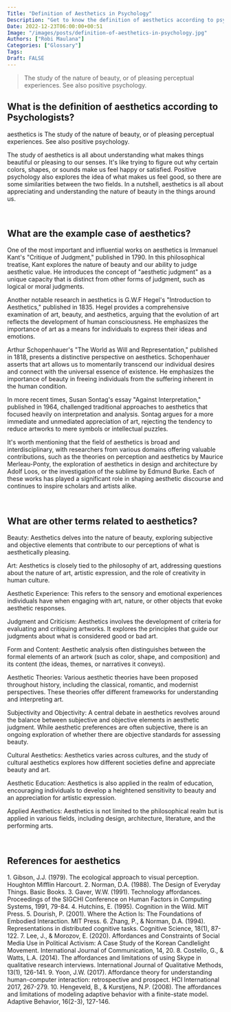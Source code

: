 ```yaml
---
Title: "Definition of Aesthetics in Psychology"
Description: "Get to know the definition of aesthetics according to psychologists."
Date: 2022-12-23T06:00:00+00:51
Image: "/images/posts/definition-of-aesthetics-in-psychology.jpg"
Authors: ["Robi Maulana"]
Categories: ["Glossary"]
Tags: 
Draft: FALSE
---
```





> The study of the nature of beauty, or of pleasing perceptual experiences. See also positive psychology.

## What is the definition of aesthetics according to Psychologists?

aesthetics is The study of the nature of beauty, or of pleasing perceptual experiences. See also positive psychology.

The study of aesthetics is all about understanding what makes things beautiful or pleasing to our senses. It's like trying to figure out why certain colors, shapes, or sounds make us feel happy or satisfied. Positive psychology also explores the idea of what makes us feel good, so there are some similarities between the two fields. In a nutshell, aesthetics is all about appreciating and understanding the nature of beauty in the things around us.

 

## What are the example case of aesthetics?

One of the most important and influential works on aesthetics is Immanuel Kant's "Critique of Judgment," published in 1790. In this philosophical treatise, Kant explores the nature of beauty and our ability to judge aesthetic value. He introduces the concept of "aesthetic judgment" as a unique capacity that is distinct from other forms of judgment, such as logical or moral judgments.

Another notable research in aesthetics is G.W.F Hegel's "Introduction to Aesthetics," published in 1835. Hegel provides a comprehensive examination of art, beauty, and aesthetics, arguing that the evolution of art reflects the development of human consciousness. He emphasizes the importance of art as a means for individuals to express their ideas and emotions.

Arthur Schopenhauer's "The World as Will and Representation," published in 1818, presents a distinctive perspective on aesthetics. Schopenhauer asserts that art allows us to momentarily transcend our individual desires and connect with the universal essence of existence. He emphasizes the importance of beauty in freeing individuals from the suffering inherent in the human condition.

In more recent times, Susan Sontag's essay "Against Interpretation," published in 1964, challenged traditional approaches to aesthetics that focused heavily on interpretation and analysis. Sontag argues for a more immediate and unmediated appreciation of art, rejecting the tendency to reduce artworks to mere symbols or intellectual puzzles.

It's worth mentioning that the field of aesthetics is broad and interdisciplinary, with researchers from various domains offering valuable contributions, such as the theories on perception and aesthetics by Maurice Merleau-Ponty, the exploration of aesthetics in design and architecture by Adolf Loos, or the investigation of the sublime by Edmund Burke. Each of these works has played a significant role in shaping aesthetic discourse and continues to inspire scholars and artists alike.

 

## What are other terms related to aesthetics?

Beauty: Aesthetics delves into the nature of beauty, exploring subjective and objective elements that contribute to our perceptions of what is aesthetically pleasing.

Art: Aesthetics is closely tied to the philosophy of art, addressing questions about the nature of art, artistic expression, and the role of creativity in human culture.

Aesthetic Experience: This refers to the sensory and emotional experiences individuals have when engaging with art, nature, or other objects that evoke aesthetic responses.

Judgment and Criticism: Aesthetics involves the development of criteria for evaluating and critiquing artworks. It explores the principles that guide our judgments about what is considered good or bad art.

Form and Content: Aesthetic analysis often distinguishes between the formal elements of an artwork (such as color, shape, and composition) and its content (the ideas, themes, or narratives it conveys).

Aesthetic Theories: Various aesthetic theories have been proposed throughout history, including the classical, romantic, and modernist perspectives. These theories offer different frameworks for understanding and interpreting art.

Subjectivity and Objectivity: A central debate in aesthetics revolves around the balance between subjective and objective elements in aesthetic judgment. While aesthetic preferences are often subjective, there is an ongoing exploration of whether there are objective standards for assessing beauty.

Cultural Aesthetics: Aesthetics varies across cultures, and the study of cultural aesthetics explores how different societies define and appreciate beauty and art.

Aesthetic Education: Aesthetics is also applied in the realm of education, encouraging individuals to develop a heightened sensitivity to beauty and an appreciation for artistic expression.

Applied Aesthetics: Aesthetics is not limited to the philosophical realm but is applied in various fields, including design, architecture, literature, and the performing arts.

 

## References for aesthetics

1\. Gibson, J.J. (1979). The ecological approach to visual perception. Houghton Mifflin Harcourt. 2. Norman, D.A. (1988). The Design of Everyday Things. Basic Books. 3. Gaver, W.W. (1991). Technology affordances. Proceedings of the SIGCHI Conference on Human Factors in Computing Systems, 1991, 79-84. 4. Hutchins, E. (1995). Cognition in the Wild. MIT Press. 5. Dourish, P. (2001). Where the Action Is: The Foundations of Embodied Interaction. MIT Press. 6. Zhang, P., & Norman, D.A. (1994). Representations in distributed cognitive tasks. Cognitive Science, 18(1), 87-122. 7. Lee, J., & Morozov, E. (2020). Affordances and Constraints of Social Media Use in Political Activism: A Case Study of the Korean Candlelight Movement. International Journal of Communication, 14, 20. 8. Costello, G., & Watts, L.A. (2014). The affordances and limitations of using Skype in qualitative research interviews. International Journal of Qualitative Methods, 13(1), 126-141. 9. Yoon, J.W. (2017). Affordance theory for understanding human-computer interaction: retrospective and prospect. HCI International 2017, 267-279. 10. Hengeveld, B., & Kurstjens, N.P. (2008). The affordances and limitations of modeling adaptive behavior with a finite-state model. Adaptive Behavior, 16(2-3), 127-146.
